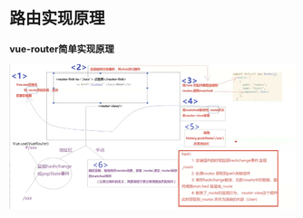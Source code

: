 # 路由实现原理

### vue-router简单实现原理

<img src="../../../assets/vue/image-20201123161426895.png" alt="image-20201123161426895"  />

